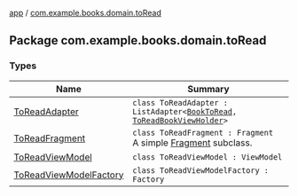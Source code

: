 [app](../index.md) / [com.example.books.domain.toRead](./index.md)

## Package com.example.books.domain.toRead

### Types

| Name | Summary |
|---|---|
| [ToReadAdapter](-to-read-adapter/index.md) | `class ToReadAdapter : ListAdapter<`[`BookToRead`](../com.example.books.data.toread/-book-to-read/index.md)`, `[`ToReadBookViewHolder`](-to-read-adapter/-to-read-book-view-holder/index.md)`>` |
| [ToReadFragment](-to-read-fragment/index.md) | `class ToReadFragment : Fragment`<br>A simple [Fragment](#) subclass. |
| [ToReadViewModel](-to-read-view-model/index.md) | `class ToReadViewModel : ViewModel` |
| [ToReadViewModelFactory](-to-read-view-model-factory/index.md) | `class ToReadViewModelFactory : Factory` |
